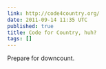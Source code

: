 ```yaml
---
link: http://code4country.org/
date: 2011-09-14 11:35 UTC
published: true
title: Code for Country, huh?
tags: []
---
```


Prepare for downcount.
